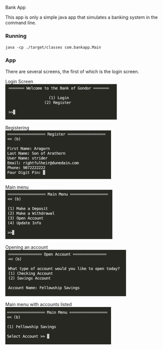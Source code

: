  Bank App

This  app is only a simple java app that simulates a banking system in the command line.

### Running

`java -cp ./target/classes com.bankapp.Main`

### App

There are several screens, the first of which is the login screen.

Login Screen  
![alt-text](https://github.com/sc-mitton/BankApp/blob/assets/image1.png)

Registering  
![alt-text](https://github.com/sc-mitton/BankApp/blob/assets/image2.png)

Main menu  
![alt-text](https://github.com/sc-mitton/BankApp/blob/assets/image3.png)

Opening an account  
![alt-text](https://github.com/sc-mitton/BankApp/blob/assets/image4.png)

Main menu with accounts listed  
![alt-text](https://github.com/sc-mitton/BankApp/blob/assets/image5.png)
